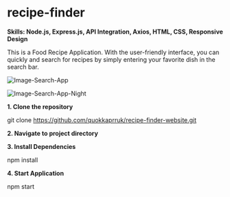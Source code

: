 # recipe-finder
**Skills: Node.js, Express.js, API Integration, Axios, HTML, CSS, Responsive Design**


This is a Food Recipe Application. With the user-friendly interface, you can quickly and search for recipes by simply entering your favorite dish in the search bar. 

![Image-Search-App](https://github.com/quokkaprruk/recipe-finder-website/assets/145175073/fe9d34a0-856f-4a78-99fb-01188ac5273f)


![Image-Search-App-Night](https://github.com/quokkaprruk/recipe-finder-website/assets/145175073/5c4fc8d4-a195-4321-acf5-fb1a38ec2151)


**1. Clone the repository**

   git clone https://github.com/quokkaprruk/recipe-finder-website.git

**2. Navigate to project directory**

**3. Install Dependencies**

   npm install

**4. Start Application**

   npm start





